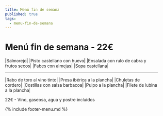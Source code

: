 ```yaml
---
title: Menú fin de semana
published: true
tags:
  - menu-fin-de-semana
---
```


# Menú fin de semana - 22€

|Salmorejo|
|Pisto castellano con huevo|
|Ensalada con rulo de cabra y frutos secos|
|Fabes con almejas|
|Sopa castellana|

------

|Rabo de toro al vino tinto|
|Presa ibérica a la plancha|
|Chuletas de cordero|
|Costillas con salsa barbacoa|
|Pulpo a la plancha|
|Filete de lubina a la plancha|

22€ - Vino, gaseosa, agua y postre incluidos

{% include footer-menu.md %}
